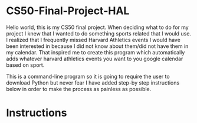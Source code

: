 # CS50-Final-Project-HAL
Hello world, this is my CS50 final project. When deciding what to do for my project I knew that I wanted to do something sports related that I would use. I realized that I frequently missed Harvard Athletics events I would have been interested in because I did not know about them/did not have them in my calendar. That inspired me to create this program which automatically adds whatever harvard athletics events you want to you google calendar based on sport. 

This is a command-line program so it is going to require the user to download Python but never fear I have added step-by step instructions below in order to make the process as painless as possible. 

# Instructions

